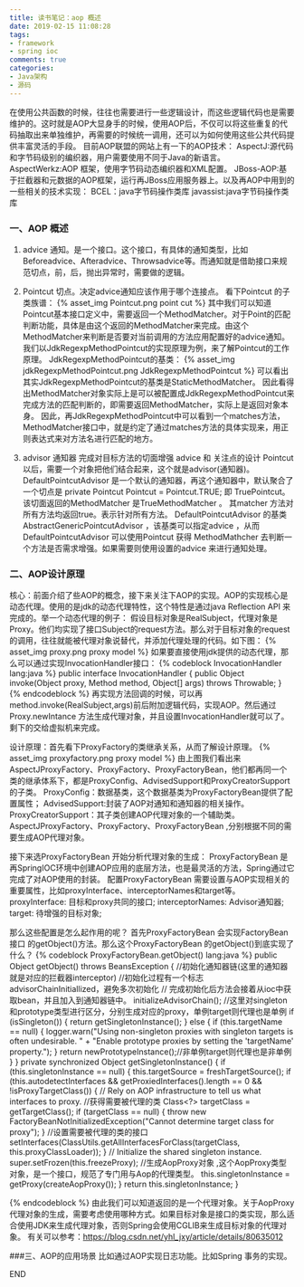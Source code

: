 ```yaml
---
title: 读书笔记：aop 概述
date: 2019-02-15 11:08:28
tags: 
- framework
- spring ioc
comments: true
categories: 
- Java架构
- 源码
---
```


在使用公共函数的时候，往往也需要进行一些逻辑设计，而这些逻辑代码也是需要维护的。这时就是AOP大显身手的时候，使用AOP后，不仅可以将这些重复的代码抽取出来单独维护，再需要的时候统一调用，还可以为如何使用这些公共代码提供丰富灵活的手段。
目前AOP联盟的网站上有一下的AOP技术：
AspectJ:源代码和字节码级别的编织器，用户需要使用不同于Java的新语言。
AspectWerkz:AOP 框架，使用字节码动态编织器和XML配置。
JBoss-AOP:基于拦截器和元数据的AOP框架，运行再JBoss应用服务器上。以及再AOP中用到的一些相关的技术实现：
    BCEL：java字节码操作类库
    javassist:java字节码操作类库
<!--more-->

### 一、AOP 概述
1. advice 通知。是一个接口。这个接口，有具体的通知类型，比如Beforeadvice、Afteradvice、Throwsadvice等。而通知就是借助接口来规范切点，前，后，抛出异常时，需要做的逻辑。

2. Pointcut 切点。决定advice通知应该作用于哪个连接点。
看下Pointcut 的子类族谱：
{% asset_img Pointcut.png point cut %}
其中我们可以知道Pointcut基本接口定义中，需要返回一个MethodMatcher。对于Point的匹配判断功能，具体是由这个返回的MethodMatcher来完成。由这个MethodMatcher来判断是否要对当前调用的方法应用配置好的advice通知。
我们以JdkRegexpMethodPointcut的实现原理为例，来了解Pointcut的工作原理。
JdkRegexpMethodPointcut的基类：
{% asset_img jdkRegexpMethodPointcut.png JdkRegexpMethodPointcut %}
可以看出其实JdkRegexpMethodPointcut的基类是StaticMethodMatcher。
因此看得出MethodMatcher对象实际上是可以被配置成JdkRegexpMethodPointcut来完成方法的匹配判断的，即需要返回MethodMatcher，实际上是返回对象本身。
因此，再JdkRegexpMethodPointcut中可以看到一个matches方法，MethodMatcher接口中，就是约定了通过matches方法的具体实现来，用正则表达式来对方法名进行匹配的地方。

3. advisor 通知器 完成对目标方法的切面增强 advice 和 关注点的设计 Pointcut 以后，需要一个对象把他们结合起来，这个就是advisor(通知器)。
DefaultPointcutAdvisor 是一个默认的通知器，再这个通知器中，默认聚合了一个切点是	private Pointcut Pointcut = Pointcut.TRUE; 即 TruePointcut。该切面返回的MethodMatcher 是TrueMethodMatcher 。 其matcher 方法对所有方法均返回true。表示针对所有方法。
DefaultPointcutAdvisor 的基类AbstractGenericPointcutAdvisor ，该基类可以指定advice ，从而 DefaultPointcutAdvisor 可以使用Pointcut 获得 MethodMathcher 去判断一个方法是否需求增强。如果需要则使用设置的advice 来进行通知处理。

### 二、AOP设计原理
核心：前面介绍了些AOP的概念，接下来关注下AOP的实现。AOP的实现核心是动态代理。使用的是jdk的动态代理特性，这个特性是通过java Reflection API 来完成的。举一个动态代理的例子：
假设目标对象是RealSubject，代理对象是Proxy。他们均实现了接口Subject的request方法。那么对于目标对象的request的调用，往往就能被代理对象说替代，并添加代理处理的代码。如下图：
{% asset_img proxy.png proxy model %}
如果要直接使用jdk提供的动态代理，那么可以通过实现InvocationHandler接口：
{% codeblock InvocationHandler lang:java %}
 public interface InvocationHandler {
     public Object invoke(Object proxy, Method method, Object[] args)
         throws Throwable;
 }
{% endcodeblock %}
再实现方法回调的时候，可以再method.invoke(RealSubject,args)前后附加逻辑代码，实现AOP。然后通过Proxy.newIntance 方法生成代理对象，并且设置InvocationHandler就可以了。剩下的交给虚拟机来完成。

设计原理：首先看下ProxyFactory的类继承关系，从而了解设计原理。
{% asset_img proxyfactory.png proxy model %}
由上图我们看出来AspectJProxyFactory、ProxyFactory、ProxyFactoryBean，他们都再同一个类的继承体系下，都是ProxyConfig、AdvisedSupport和ProxyCreatorSupport的子类。
ProxyConfig：数据基类，这个数据基类为ProxyFactoryBean提供了配置属性；
AdvisedSupport:封装了AOP对通知和通知器的相关操作。
ProxyCreatorSupport：其子类创建AOP代理对象的一个辅助类。
AspectJProxyFactory、ProxyFactory、ProxyFactoryBean ,分别根据不同的需要生成AOP代理对象。

接下来选ProxyFactoryBean 开始分析代理对象的生成：
ProxyFactoryBean 是再SpringIOC环境中创建AOP应用的底层方法，也是最灵活的方法，Spring通过它完成了对AOP使用的封装。
配置ProxyFactoryBean 需要设置与AOP实现相关的重要属性，比如proxyInterface、interceptorNames和target等。
proxyInterface: 目标和proxy共同的接口;
interceptorNames: Advisor通知器;
target: 待增强的目标对象;

那么这些配置是怎么起作用的呢？
首先ProxyFactoryBean 会实现FactoryBean接口 的getObject()方法。那么这个ProxyFactoryBean 的getObject()到底实现了什么？
{% codeblock ProxyFactoryBean.getObject() lang:java %}
    public Object getObject() throws BeansException {
        //初始化通知器链(这里的通知器就是对应的拦截器interceptor)
        //初始化过程有一个标志advisorChainInitiallized，避免多次初始化
        // 完成初始化后方法会接着从ioc中获取bean，并且加入到通知器链中。
		initializeAdvisorChain();
		//这里对singleton和prototype类型进行区分，分别生成对应的proxy，单例target则代理也是单例
		if (isSingleton()) {
			return getSingletonInstance();
		}
		else {
			if (this.targetName == null) {
				logger.warn("Using non-singleton proxies with singleton targets is often undesirable. " +
						"Enable prototype proxies by setting the 'targetName' property.");
			}
			return newPrototypeInstance();//非单例target则代理也是非单例
		}
	}
	private synchronized Object getSingletonInstance() {
        if (this.singletonInstance == null) {
            this.targetSource = freshTargetSource();
            if (this.autodetectInterfaces && getProxiedInterfaces().length == 0 && !isProxyTargetClass()) {
                // Rely on AOP infrastructure to tell us what interfaces to proxy.
                //获得需要被代理的类
                Class<?> targetClass = getTargetClass();
                if (targetClass == null) {
                    throw new FactoryBeanNotInitializedException("Cannot determine target class for proxy");
                }
                //设置需要被代理的类的接口
                setInterfaces(ClassUtils.getAllInterfacesForClass(targetClass, this.proxyClassLoader));
            }
            // Initialize the shared singleton instance.
            super.setFrozen(this.freezeProxy);
            //生成AopProxy对象 ,这个AopProxy类型对象，是一个接口，规范了专门用与Aop的代理类型。
            this.singletonInstance = getProxy(createAopProxy());
        }
        return this.singletonInstance;
    }
    
{% endcodeblock %}
由此我们可以知道返回的是一个代理对象。关于AopProxy代理对象的生成，需要考虑使用哪种方式。如果目标对象是接口的类实现，那么适合使用JDK来生成代理对象，否则Spring会使用CGLIB来生成目标对象的代理对象。
有关可以参考：https://blog.csdn.net/yhl_jxy/article/details/80635012


###三、AOP的应用场景
比如通过AOP实现日志功能。比如Spring 事务的实现。

END


